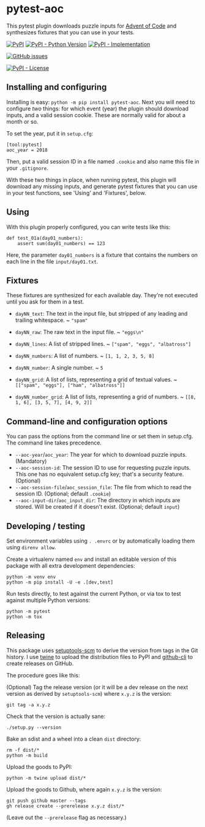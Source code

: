 # pytest-aoc

This pytest plugin downloads puzzle inputs for [Advent of Code][] and
synthesizes fixtures that you can use in your tests.

[![PyPI](https://img.shields.io/pypi/v/pytest-aoc?style=flat-square)][pypi]
[![PyPI - Python Version](https://img.shields.io/pypi/pyversions/pytest-aoc?style=flat-square)][pypi]
[![PyPI - Implementation](https://img.shields.io/pypi/implementation/pytest-aoc?style=flat-square)][pypi]

[![GitHub issues](https://img.shields.io/github/issues/j0057/pytest-aoc?style=flat-square)][issues]

[![PyPI - License](https://img.shields.io/pypi/l/pytest-aoc?style=flat-square)][license]

[Advent of Code]: https://adventofcode.com/

[pypi]: https://pypi.org/project/pytest-aoc
[issues]: https://github.com/j0057/pytest-aoc/issues
[license]: ./LICENSE

## Installing and configuring

Installing is easy: `python -m pip install pytest-aoc`. Next you will need to configure
_two_ things: for which event (year) the plugin should download inputs, and a
valid session cookie. These are normally valid for about a month or so.

To set the year, put it in `setup.cfg`:

    [tool:pytest]
    aoc_year = 2018

Then, put a valid session ID in a file named `.cookie` and also name this file
in your `.gitignore`.

With these two things in place, when running pytest, this plugin will download
any missing inputs, and generate pytest fixtures that you can use in your test
functions, see 'Using' and 'Fixtures', below.

## Using

With this plugin properly configured, you can write tests like this:

    def test_01a(day01_numbers):
        assert sum(day01_numbers) == 123

Here, the parameter `day01_numbers` is a fixture that contains the numbers on
each line in the file `input/day01.txt`.

## Fixtures

These fixtures are synthesized for each available day. They're not executed
until you ask for them in a test.

- `dayNN_text`: The text in the input file, but stripped of any leading and trailing whitespace.
  ~ `"spam"`

- `dayNN_raw`: The raw text in the input file.
  ~ `"eggs\n"`

- `dayNN_lines`: A list of stripped lines.
  ~ `["spam", "eggs", "albatross"]`

- `dayNN_numbers`: A list of numbers.
  ~ `[1, 1, 2, 3, 5, 8]`

- `dayNN_number`: A single number.
  ~ `5`

- `dayNN_grid`: A list of lists, representing a grid of textual values.
  ~ `[["spam", "eggs"], ["ham", "albatross"]]`

- `dayNN_number_grid`: A list of lists, representing a grid of numbers.
  ~ `[[8, 1, 6], [3, 5, 7], [4, 9, 2]]`

## Command-line and configuration options

You can pass the options from the command line or set them in setup.cfg. The
command line takes precedence.

- `--aoc-year`/`aoc_year`: The year for which to download puzzle inputs.
  (Mandatory)
- `--aoc-session-id`: The session ID to use for requesting puzzle inputs. This
  one has no equivalent setup.cfg key; that's a security feature. (Optional)
- `--aoc-session-file`/`aoc_session_file`: The file from which to read the
  session ID. (Optional; default `.cookie`)
- `--aoc-input-dir`/`aoc_input_dir`: The directory in which inputs are stored.
  Will be created if it doesn't exist. (Optional; default `input`)

## Developing / testing

Set environment variables using `. .envrc` or by automatically loading them
using `direnv allow`.

Create a virtualenv named `env` and install an editable version of this package
with all extra development dependencies:

    python -m venv env
    python -m pip install -U -e .[dev,test]

Run tests directly, to test against the current Python, or via tox to test
against multiple Python versions:

    python -m pytest
    python -m tox

## Releasing

This package uses [setuptools-scm][] to derive the version from tags in the
Git history. I use [twine][] to upload the distribution files to PyPI and
[github-cli][] to create releases on GitHub.

The procedure goes like this:

(Optional) Tag the release version (or it will be a dev release on the next version as
derived by `setuptools-scm`) where `x.y.z` is the version:

    git tag -a x.y.z

Check that the version is actually sane:

    ./setup.py --version

Bake an sdist and a wheel into a clean `dist` directory:

    rm -f dist/*
    python -m build

Upload the goods to PyPI:

    python -m twine upload dist/*

Upload the goods to Github, where again `x.y.z` is the version:

    git push github master --tags
    gh release create --prerelease x.y.z dist/*

(Leave out the `--prerelease` flag as necessary.)

[setuptools-scm]: https://pypi.org/project/setuptools-scm/
[twine]: https://pypi.org/project/twine/
[github-cli]: https://cli.github.com/

